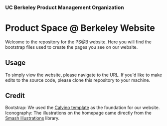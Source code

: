 ### UC Berkeley Product Management Organization

# Product Space @ Berkeley Website
Welcome to the repository for the PS@B website. Here you will find the bootstrap files used to create the pages you see on our website. 

## Usage
To simply view the website, please navigate to the URL. If you'd like to make edits to the source code, please clone this repository to your machine.

## Credit

Bootstrap: We used the [Calvino template](https://colorlib.com/wp/template/calvino/) as the foundation for our website. 
Iconography: The illustrations on the homepage came directly from the [Smash Illustrations](https://usesmash.com/) library.